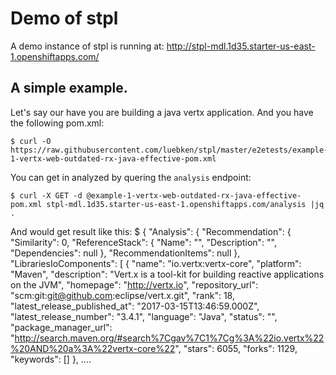 # Demo of stpl

A demo instance of stpl is running at: http://stpl-mdl.1d35.starter-us-east-1.openshiftapps.com/

## A simple example.

Let's say our have you are building a java vertx application. And you have the following pom.xml:

    $ curl -O https://raw.githubusercontent.com/luebken/stpl/master/e2etests/example-1-vertx-web-outdated-rx-java-effective-pom.xml
You can get in analyzed by quering the `analysis` endpoint:

    $ curl -X GET -d @example-1-vertx-web-outdated-rx-java-effective-pom.xml stpl-mdl.1d35.starter-us-east-1.openshiftapps.com/analysis |jq .

And would get result like this:
    $ {
    "Analysis": {
        "Recommendation": {
        "Similarity": 0,
        "ReferenceStack": {
            "Name": "",
            "Description": "",
            "Dependencies": null
        },
        "RecommendationItems": null
        },
        "LibrariesIoComponents": [
        {
            "name": "io.vertx:vertx-core",
            "platform": "Maven",
            "description": "Vert.x is a tool-kit for building reactive applications on the JVM",
            "homepage": "http://vertx.io",
            "repository_url": "scm:git:git@github.com:eclipse/vert.x.git",
            "rank": 18,
            "latest_release_published_at": "2017-03-15T13:46:59.000Z",
            "latest_release_number": "3.4.1",
            "language": "Java",
            "status": "",
            "package_manager_url": "http://search.maven.org/#search%7Cgav%7C1%7Cg%3A%22io.vertx%22%20AND%20a%3A%22vertx-core%22",
            "stars": 6055,
            "forks": 1129,
            "keywords": []
        },
        ....
